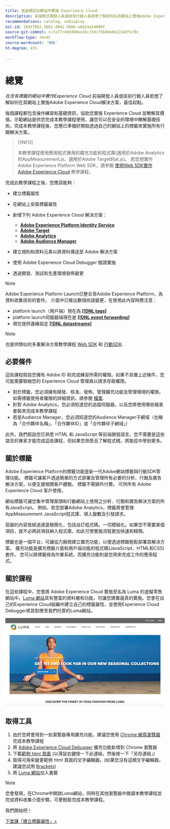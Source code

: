 ```yaml
---
title: 透過標記在網站中實施 Experience Cloud
description: 前端程式開發人員或技術行銷人員若想了解如何在其網站上實施Adobe Experience Cloud解決方案，透過標籤在網站中實作Experience Cloud是最佳起點。
recommendations: catalog, noDisplay
exl-id: 1b95f0b2-3062-49d1-9b0b-e6824a54008f
source-git-commit: cc7a77c4dd380ae1bc23dc75608e8e2224dfe78c
workflow-type: tm+mt
source-wordcount: '906'
ht-degree: 41%

---
```


# 總覽

_在含有標籤的網站中實作Experience Cloud_ 前端開發人員或技術行銷人員若想了解如何在其網站上實施Adobe Experience Cloud解決方案，最佳起點。

每個課程都包含操作練習和基礎資訊，協助您實施 Experience Cloud 並瞭解其價值。示範網站是供您完成本教學課程使用，讓您可以在安全的環境中瞭解基礎技術。完成本教學課程後，您應已準備好開始透過自己的網站上的標籤來實施所有行銷解決方案。

>[!INFO]
>
>本教學課程使用應用程式專用的擴充功能和程式庫(適用於Adobe Analytics的AppMeasurement.js、適用於Adobe Target的at.js)。 若您想實作Adobe Experience Platform Web SDK，請參閱 [使用Web SDK實作Adobe Experience Cloud](/help/tutorial-web-sdk/overview.md) 教學課程。


完成此教學課程之後，您應該能夠：

* 建立標籤屬性

* 在網站上安裝標籤屬性

* 新增下列 Adobe Experience Cloud 解決方案：
   * **[Adobe Experience Platform Identity Service](id-service.md)**
   * **[Adobe Target](target.md)**
   * **[Adobe Analytics](analytics.md)**
   * **[Adobe Audience Manager](audience-manager.md)**

* 建立規則和資料元素以將資料傳送至 Adobe 解決方案

* 使用 Adobe Experience Cloud Debugger 驗證實施

* 透過開發、測試和生產環境發佈變更

>[!NOTE]
>
>Adobe Experience Platform Launch已整合至Adobe Experience Platform，為資料收集技術的套件。 介面中已推出數個術語變更，在使用此內容時應注意：
>
> * platform launch（用戶端）現在為 **[[!DNL tags]](https://experienceleague.adobe.com/docs/experience-platform/tags/home.html)**
> * platform launch伺服器端現在是 **[[!DNL event forwarding]](https://experienceleague.adobe.com/docs/experience-platform/tags/event-forwarding/overview.html)**
> * 現在提供邊緣設定 **[[!DNL datastreams]](https://experienceleague.adobe.com/docs/experience-platform/edge/fundamentals/datastreams.html)**


>[!NOTE]
>
>也提供類似的多重解決方案教學課程 [Web SDK](../tutorial-web-sdk/overview.md) 和 [行動SDK](../tutorial-mobile-sdk/overview.md).

## 必要條件

這些課程假設您擁有 Adobe ID 和完成練習所需的權限。如果不具備上述條件，您可能需要聯絡您的 Experience Cloud 管理員以請求存取權限。

* 對於標籤，您必須擁有開發、核准、發佈、管理擴充功能及管理環境的權限。 如需標籤使用者權限的詳細資訊，請參閱 [檔案](https://experienceleague.adobe.com/docs/experience-platform/tags/admin/user-permissions.html).
* 針對 Adobe Analytics，您必須知道您的追蹤伺服器，以及您將使用哪些報表套裝來完成本教學課程
* 若是Audience Manager，您必須知道您的Audience Manager子網域（也稱為「合作夥伴名稱」、「合作夥伴ID」或「合作夥伴子網域」）

此外，我們假設您已熟悉 HTML 和 JavaScript 等前端開發語言。您不需要是這些語言的專家才能完成這些課程，但如果您熟悉且了解程式碼，將能從中學到更多。

## 關於標籤

Adobe Experience Platform的標籤功能是新一代Adobe網站標籤與行動SDK管理功能。 標籤可讓客戶透過簡單的方式部署及管理所有必要的分析、行銷及廣告解決方案，以便支援相關客戶體驗。 標籤不需額外付費。 可供所有 Adobe Experience Cloud 客戶使用。

網站標籤可讓您集中管理案頭和行動網站上使用之分析、行銷和廣告解決方案的所有JavaScript。 例如，若您部署Adobe Analytics，標籤將會管理AppMeasurement JavaScript程式庫、填入變數及引發請求。

容器的內容皆經過適當極簡化，包括自訂程式碼。一切模組化。如果您不需要某個項目，就不必將該項目納入程式庫。如此可使實施流程更加快速和精簡。

標籤也是一個平台，可讓協力廠商建立擴充功能，以便透過標籤輕鬆部署其解決方案。 擴充功能是擴充標籤介面和用戶端功能的程式碼(JavaScript、HTML和CSS)套件。 您可以將標籤視為作業系統，而擴充功能則是您用來完成工作的應用程式。

## 關於課程

在這些課程中，您會將 Adobe Experience Cloud 實施至名為 Luma 的虛擬零售網站中。[Luma 網站](https://luma.enablementadobe.com/content/luma/us/en.html)具有豐富的資料層和功能，可讓您建置逼真的實施。您會在自己的Experience Cloud組織中建立自己的標籤屬性，並使用Experience Cloud Debugger將其對應至我們托管的Luma網站。

[![Luma 網站](images/overview-luma.png)](https://luma.enablementadobe.com/content/luma/us/en.html)

## 取得工具

1. 由於您將會用到一些瀏覽器專用擴充功能，建議您使用 [Chrome 網頁瀏覽器](https://www.google.com/chrome/)完成本教學課程
1. 將 [Adobe Experience Cloud Debugger](https://chrome.google.com/webstore/detail/adobe-experience-cloud-de/ocdmogmohccmeicdhlhhgepeaijenapj) 擴充功能新增到 Chrome 瀏覽器
1. 下載[範例 html 頁面](https://www.enablementadobe.com/multi/web/basic-sample.html) (以滑鼠右鍵按一下此連結，然後按一下「另存連結」)
1. 取得可用來變更範例 html 頁面的文字編輯器。(如果您沒有這類文字編輯器，建議您試用 [Brackets](https://brackets.io/))
1. 將 [Luma 網站](https://luma.enablementadobe.com/content/luma/us/en.html)加入書籤

>[!NOTE]
>
>您會發現，在Chrome中開啟Luma網站，同時在其他瀏覽器中閱讀本教學課程並完成資料收集介面步驟，可更輕鬆完成本教學課程。

我們開始吧！

[下堂課「建立標籤屬性」>](create-a-property.md)
